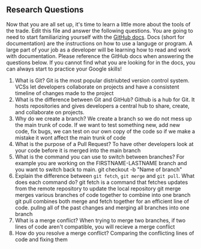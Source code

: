 ## Research Questions 

Now that you are all set up, it's time to learn a little more about the tools of the trade. Edit this file and answer the following questions. You are going to need to start familiarizing yourself with the [GitHub docs](https://docs.github.com/en). Docs (short for documentation) are the instructions on how to use a languge or program. A large part of your job as a developer will be learning how to read and work with documentation. Please reference the GitHub docs when answering the questions below. If you cannot find what you are looking for in the docs, you can always start to practice your Google skills!

1. What is Git?     Git is the most popular distriubted version control system. VCSs let developers collaborate on projects and have a consistent timeline of changes made to the project
2. What is the difference between Git and GitHub?   Github is a hub for Git. It hosts repositories and gives developers a central hub to share, create, and collaborate on projects.
3. Why do we create a branch?   We create a branch so we do not mess up the main trunk of code. If we want to test something new, add new code, fix bugs, we can test on our own copy of the code so if we make a mistake it wont affect the main trunk of code
4. What is the purpose of a Pull Request?   To have other developers look at your code before it is merged into the main branch
5. What is the command you can use to switch between branches? For example you are working on the FIRSTNAME-LASTNAME branch and you want to switch back to main. git checkout -b "Name of branch"
6. Explain the difference between `git fetch`, `git merge` and `git pull`. What does each command do?
git fetch is a command that fetches updates from the remote repository to update the local repository
git merge merges various branches of code together to combine into one branch
git pull combines both merge and fetch together for an efficient line of code. pullng all of the past changes and merging all branches into one branch
7. What is a merge conflict?    When trying to merge two branches, if two lines of code aren't compatible, you will recieve a merge conflict
8. How do you resolve a merge conflict?     Comparing the conflicting lines of code and fixing them
